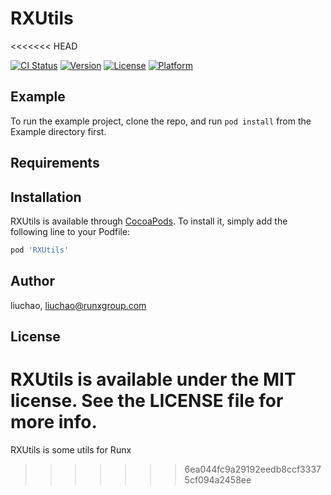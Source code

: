 # RXUtils
<<<<<<< HEAD

[![CI Status](https://img.shields.io/travis/liuchao/RXUtils.svg?style=flat)](https://travis-ci.org/liuchao/RXUtils)
[![Version](https://img.shields.io/cocoapods/v/RXUtils.svg?style=flat)](https://cocoapods.org/pods/RXUtils)
[![License](https://img.shields.io/cocoapods/l/RXUtils.svg?style=flat)](https://cocoapods.org/pods/RXUtils)
[![Platform](https://img.shields.io/cocoapods/p/RXUtils.svg?style=flat)](https://cocoapods.org/pods/RXUtils)

## Example

To run the example project, clone the repo, and run `pod install` from the Example directory first.

## Requirements

## Installation

RXUtils is available through [CocoaPods](https://cocoapods.org). To install
it, simply add the following line to your Podfile:

```ruby
pod 'RXUtils'
```

## Author

liuchao, liuchao@runxgroup.com

## License

RXUtils is available under the MIT license. See the LICENSE file for more info.
=======
RXUtils is some utils for Runx
>>>>>>> 6ea044fc9a29192eedb8ccf33375cf094a2458ee

